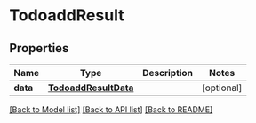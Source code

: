 # TodoaddResult

## Properties
Name | Type | Description | Notes
------------ | ------------- | ------------- | -------------
**data** | [**TodoaddResultData**](TodoaddResultData.md) |  | [optional] 

[[Back to Model list]](../README.md#documentation-for-models) [[Back to API list]](../README.md#documentation-for-api-endpoints) [[Back to README]](../README.md)


